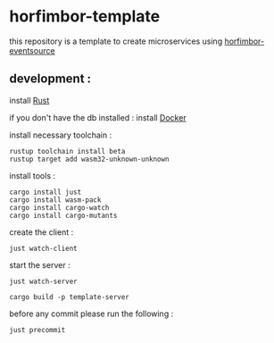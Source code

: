 # horfimbor-template

this repository is a template to create microservices using [horfimbor-eventsource](https://github.com/galakhygame/horfimbor-eventsource)

## development : 

install [Rust](https://rustup.rs/)

if you don't have the db installed :
install [Docker](https://www.docker.com/)

install necessary toolchain : 
```shell
rustup toolchain install beta
rustup target add wasm32-unknown-unknown 
```

install tools : 
```shell 
cargo install just
cargo install wasm-pack
cargo install cargo-watch
cargo install cargo-mutants
```

create the client :
```shell
just watch-client
```

start the server :
```shell 
just watch-server
```

```shell
cargo build -p template-server
```

before any commit please run the following : 

```shell
just precommit
```

